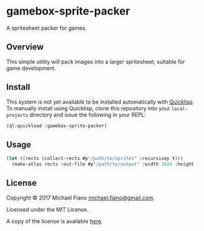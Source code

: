 # gamebox-sprite-packer

A spritesheet packer for games.

## Overview

This simple utility will pack images into a larger spritesheet, suitable for game development.

## Install

This system is not yet available to be installed automatically
with [Quicklisp](https://www.quicklisp.org). To manually install using Quicklisp, clone this
repository into your `local-projects` directory and issue the following in your REPL:

``` lisp
(ql:quickload :gamebox-sprite-packer)
```

## Usage

``` lisp
(let ((rects (collect-rects #p"/path/to/sprites" :recursivep t)))
  (make-atlas rects :out-file #p"/path/to/output" :width 1024 :height 1024))
```

## License

Copyright © 2017 Michael Fiano <michael.fiano@gmail.com>.

Licensed under the MIT License.

A copy of the license is available [here](LICENSE).

